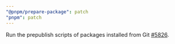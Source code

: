 ```yaml
---
"@pnpm/prepare-package": patch
"pnpm": patch
---
```


Run the prepublish scripts of packages installed from Git [#5826](https://github.com/pnpm/pnpm/issues/5826).
